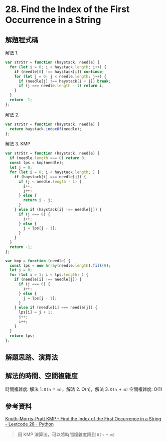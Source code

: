 # 28. Find the Index of the First Occurrence in a String

## 解題程式碼

解法 1.

```javascript
var strStr = function (haystack, needle) {
  for (let i = 0; i < haystack.length; i++) {
    if (needle[0] !== haystack[i]) continue;
    for (let j = 0; j < needle.length; j++) {
      if (needle[j] !== haystack[i + j]) break;
      if (j === needle.length - 1) return i;
    }
  }
  return -1;
};
```

解法 2.

```javascript
var strStr = function (haystack, needle) {
  return haystack.indexOf(needle);
};
```

解法 3. KMP

```javascript
var strStr = function (haystack, needle) {
  if (needle.length === 0) return 0;
  const lps = kmp(needle);
  let j = 0;
  for (let i = 0; i < haystack.length; ) {
    if (haystack[i] === needle[j]) {
      if (j < needle.length - 1) {
        i++;
        j++;
      } else {
        return i - j;
      }
    } else if (haystack[i] !== needle[j]) {
      if (j === 0) {
        i++;
      } else {
        j = lps[j - 1];
      }
    }
  }
  return -1;
};

var kmp = function (needle) {
  const lps = new Array(needle.length).fill(0);
  let j = 0;
  for (let i = 1; i < lps.length; ) {
    if (needle[i] !== needle[j]) {
      if (j === 0) {
        i++;
      } else {
        j = lps[j - 1];
      }
    } else if (needle[i] === needle[j]) {
      lps[i] = j + 1;
      j++;
      i++;
    }
  }
  return lps;
};
```

## 解題思路、演算法

## 解法的時間、空間複雜度

時間複雜度: 解法 1. `O(n * m)`，解法 2. O(n)，解法 3. `O(n + m)`
空間複雜度: O(1)

## 參考資料

[Knuth–Morris–Pratt KMP - Find the Index of the First Occurrence in a String - Leetcode 28 - Python](https://youtu.be/JoF0Z7nVSrA)

> 用 KMP 演算法，可以將時間複雜度降到 `O(n + m)`
